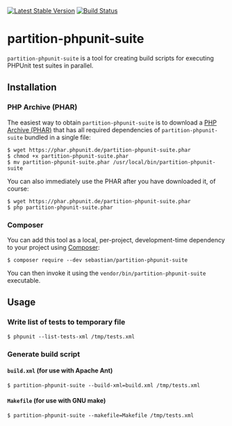 [![Latest Stable Version](https://img.shields.io/packagist/v/sebastian/partition-phpunit-suite.svg?style=flat-square)](https://packagist.org/packages/sebastian/partition-phpunit-suite)
[![Build Status](https://img.shields.io/travis/sebastianbergmann/partition-phpunit-suite/master.svg?style=flat-square)](https://travis-ci.org/sebastianbergmann/partition-phpunit-suite)

# partition-phpunit-suite

`partition-phpunit-suite` is a tool for creating build scripts for executing PHPUnit test suites in parallel.

## Installation

### PHP Archive (PHAR)

The easiest way to obtain `partition-phpunit-suite` is to download a [PHP Archive (PHAR)](http://php.net/phar) that has all required dependencies of `partition-phpunit-suite` bundled in a single file:

    $ wget https://phar.phpunit.de/partition-phpunit-suite.phar
    $ chmod +x partition-phpunit-suite.phar
    $ mv partition-phpunit-suite.phar /usr/local/bin/partition-phpunit-suite

You can also immediately use the PHAR after you have downloaded it, of course:

    $ wget https://phar.phpunit.de/partition-phpunit-suite.phar
    $ php partition-phpunit-suite.phar

### Composer

You can add this tool as a local, per-project, development-time dependency to your project using [Composer](https://getcomposer.org/):

    $ composer require --dev sebastian/partition-phpunit-suite

You can then invoke it using the `vendor/bin/partition-phpunit-suite` executable.

## Usage

### Write list of tests to temporary file

    $ phpunit --list-tests-xml /tmp/tests.xml

### Generate build script

#### `build.xml` (for use with Apache Ant)

    $ partition-phpunit-suite --build-xml=build.xml /tmp/tests.xml

#### `Makefile` (for use with GNU make)

    $ partition-phpunit-suite --makefile=Makefile /tmp/tests.xml
